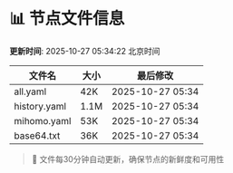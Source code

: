 # 📊 节点文件信息

**更新时间**: 2025-10-27 05:34:22 北京时间

| 文件名 | 大小 | 最后修改 |
|--------|------|----------|
| all.yaml | 42K | 2025-10-27 05:34 |
| history.yaml | 1.1M | 2025-10-27 05:34 |
| mihomo.yaml | 53K | 2025-10-27 05:34 |
| base64.txt | 36K | 2025-10-27 05:34 |

> 🔄 文件每30分钟自动更新，确保节点的新鲜度和可用性
